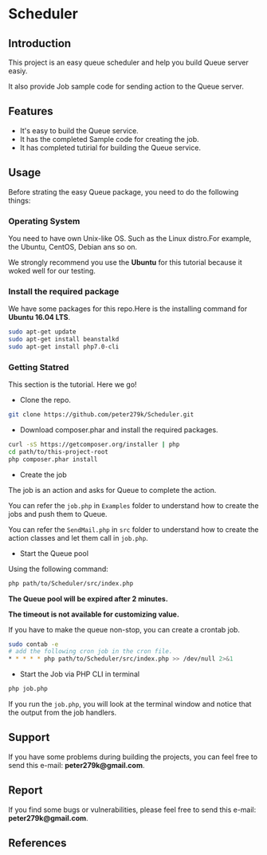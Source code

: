 # Scheduler

## Introduction

This project is an easy queue scheduler and help you build Queue server easiy.

It also provide Job sample code for sending action to the Queue server.

## Features

- It's easy to build the Queue service.
- It has the completed Sample code for creating the job.
- It has completed tutirial for building the Queue service.

## Usage

Before strating the easy Queue package, you need to do the following things:

### Operating System

You need to have own Unix-like OS.
Such as the Linux distro.For example, the Ubuntu, CentOS, Debian ans so on.

We strongly recommend you use the __Ubuntu__ for this tutorial because it woked well for our testing.

### Install the required package

We have some packages for this repo.Here is the installing command for __Ubuntu 16.04 LTS__.

```bash
sudo apt-get update
sudo apt-get install beanstalkd
sudo apt-get install php7.0-cli
```

### Getting Statred

This section is the tutorial. Here we go!

- Clone the repo.

```bash
git clone https://github.com/peter279k/Scheduler.git
```

- Download composer.phar and install the required packages.

```bash
curl -sS https://getcomposer.org/installer | php
cd path/to/this-project-root
php composer.phar install
```

- Create the job

The job is an action and asks for Queue to complete the action.

You can refer the ```job.php``` in ```Examples``` folder to understand how to create the jobs and push them to Queue.

You can refer the ```SendMail.php``` in ```src``` folder to understand how to create the action classes and let them call in ```job.php```.

- Start the Queue pool

Using the following command:

```bash
php path/to/Scheduler/src/index.php
```
__The Queue pool will be expired after 2 minutes.__

__The timeout is not available for customizing value.__

If you have to make the queue non-stop, you can create a crontab job.

```bash
sudo contab -e
# add the following cron job in the cron file.
* * * * * php path/to/Scheduler/src/index.php >> /dev/null 2>&1
```

- Start the Job via PHP CLI in terminal

```bash
php job.php
```

If you run the ```job.php```, you will look at the terminal window and notice that the output from the job handlers.

## Support

If you have some problems during building the projects, you can feel free to send this e-mail:
__peter279k@gmail.com__.

## Report

If you find some bugs or vulnerabilities, please feel free to send this e-mail:
__peter279k@gmail.com__.

## References
